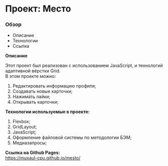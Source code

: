 # Проект: Место

### Обзор

* Описание
* Технологии
* Ссылка

**Описание**

Этот проект был реализован с использованием JavaScript, и технологий адаптивной вёрстки Grid.  
В этом проекте можно:  
1) Редактировать информацию профиля;
2) Создавать новые карточки;
3) Нажимать лайки;
4) Открывать карточки;

**Технологии используемые в проекте:**
1) Flexbox;  
2) GridLayout;  
3) JavaScript;  
4) Оформление файловой системы по методологии БЭМ;  
5) Медиазапросы;

**Ссылка на Github Pages:**  
https://muxaul-cpu.github.io/mesto/
